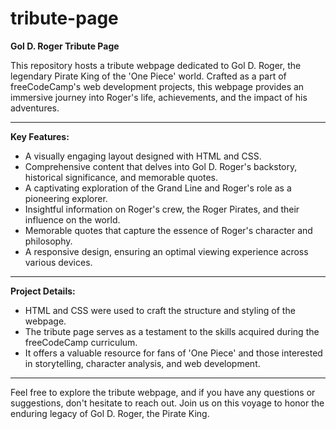 # tribute-page
**Gol D. Roger Tribute Page**

This repository hosts a tribute webpage dedicated to Gol D. Roger, the legendary Pirate King of the 'One Piece' world. Crafted as a part of freeCodeCamp's web development projects, this webpage provides an immersive journey into Roger's life, achievements, and the impact of his adventures.

---

**Key Features:**

* A visually engaging layout designed with HTML and CSS.
* Comprehensive content that delves into Gol D. Roger's backstory, historical significance, and memorable quotes.
* A captivating exploration of the Grand Line and Roger's role as a pioneering explorer.
* Insightful information on Roger's crew, the Roger Pirates, and their influence on the world.
* Memorable quotes that capture the essence of Roger's character and philosophy.
* A responsive design, ensuring an optimal viewing experience across various devices.

---

**Project Details:**

* HTML and CSS were used to craft the structure and styling of the webpage.
* The tribute page serves as a testament to the skills acquired during the freeCodeCamp curriculum.
* It offers a valuable resource for fans of 'One Piece' and those interested in storytelling, character analysis, and web development.

---

Feel free to explore the tribute webpage, and if you have any questions or suggestions, don't hesitate to reach out. Join us on this voyage to honor the enduring legacy of Gol D. Roger, the Pirate King.